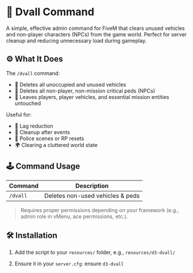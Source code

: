 # 🧹 Dvall Command 

A simple, effective admin command for FiveM that clears unused vehicles and non-player characters (NPCs) from the game world. Perfect for server cleanup and reducing unnecessary load during gameplay.

## ⚙️ What It Does

The `/dvall` command:
- 🚗 Deletes all unoccupied and unused vehicles
- 👤 Deletes all non-player, non-mission critical peds (NPCs)
- 🧠 Leaves players, player vehicles, and essential mission entities untouched

Useful for:
- 🔧 Lag reduction
- 🧼 Cleanup after events
- 🚓 Police scenes or RP resets
- 🌍 Clearing a cluttered world state

## 🕹️ Command Usage

| Command     | Description                      |
|-------------|----------------------------------|
| `/dvall`    | Deletes non-used vehicles & peds |

> Requires proper permissions depending on your framework (e.g., admin role in vMenu, ace permissions, etc.).

## 🛠️ Installation

1. Add the script to your `resources/` folder, e.g., `resources/d3-dvall/`

2. Ensure it in your `server.cfg`:
   ensure `d3-dvall`
